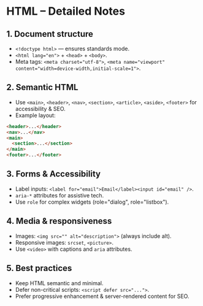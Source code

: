 # HTML – Detailed Notes

## 1. Document structure
- `<!doctype html>` — ensures standards mode.
- `<html lang="en">` + `<head>` + `<body>`.
- Meta tags: `<meta charset="utf-8">`, `<meta name="viewport" content="width=device-width,initial-scale=1">`.

## 2. Semantic HTML
- Use `<main>`, `<header>`, `<nav>`, `<section>`, `<article>`, `<aside>`, `<footer>` for accessibility & SEO.
- Example layout:
```html
<header>...</header>
<nav>...</nav>
<main>
  <section>...</section>
</main>
<footer>...</footer>
```

## 3. Forms & Accessibility
- Label inputs: `<label for="email">Email</label><input id="email" />`.
- `aria-*` attributes for assistive tech.
- Use `role` for complex widgets (role="dialog", role="listbox").

## 4. Media & responsiveness
- Images: `<img src="" alt="description">` (always include alt).
- Responsive images: `srcset`, `<picture>`.
- Use `<video>` with captions and `aria` attributes.

## 5. Best practices
- Keep HTML semantic and minimal.
- Defer non-critical scripts: `<script defer src="...">`.
- Prefer progressive enhancement & server-rendered content for SEO.
